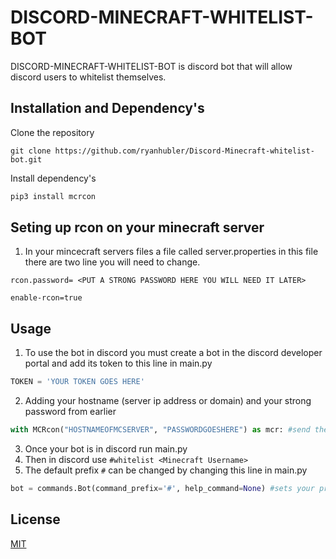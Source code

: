 # DISCORD-MINECRAFT-WHITELIST-BOT

DISCORD-MINECRAFT-WHITELIST-BOT is discord bot that will allow discord users to whitelist themselves.

## Installation and Dependency's 

Clone the repository
```
git clone https://github.com/ryanhubler/Discord-Minecraft-whitelist-bot.git
```
Install dependency's 
```bash
pip3 install mcrcon
```
## Seting up rcon on your minecraft server
1. In your mincecraft servers files a file called server.properties in this file there are two line you will need to change.
```
rcon.password= <PUT A STRONG PASSWORD HERE YOU WILL NEED IT LATER>
```
```
enable-rcon=true
```
## Usage
1. To use the bot in discord you must create a bot in the discord developer portal and add its token to this line in main.py
```python
TOKEN = 'YOUR TOKEN GOES HERE'
````
2. Adding your hostname (server ip address or domain) and your strong password from earlier
```python
with MCRcon("HOSTNAMEOFMCSERVER", "PASSWORDGOESHERE") as mcr: #send the whitelist command to minecraft server
```
3. Once your bot is in discord run main.py
4. Then in discord use ```#whitelist <Minecraft Username>``` 
5. The default prefix ```#``` can be changed by changing this line in main.py
```python
bot = commands.Bot(command_prefix='#', help_command=None) #sets your prefix
``` 

## License
[MIT](https://choosealicense.com/licenses/mit/)
